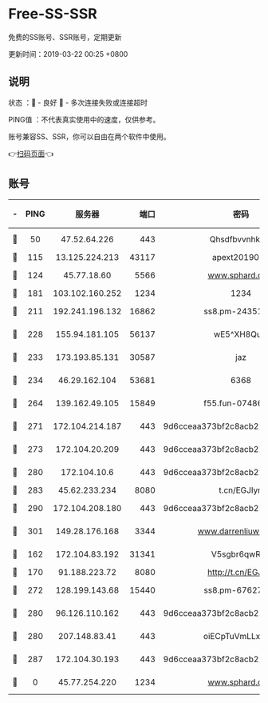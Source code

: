 # Free-SS-SSR

免费的SS账号、SSR账号，定期更新

更新时间：2019-03-22 00:25 +0800

## 说明

状态     ：🙂 - 良好 🙁 - 多次连接失败或连接超时

PING值   ：不代表真实使用中的速度，仅供参考。

账号兼容SS、SSR，你可以自由在两个软件中使用。

👉[扫码页面](https://liesauer.github.io/Free-SS-SSR/)👈

## 账号

|-|PING|服务器|端口|密码|加密方式|区域|
|:----:|:----:|:-----:|-----:|:----:|:----:|:----:|
|🙂|50|47.52.64.226|443|Qhsdfbvvnhkm1|aes-256-cfb|HK|
|🙂|115|13.125.224.213|43117|apext2019005|chacha20|KR|
|🙂|124|45.77.18.60|5566|www.sphard.com|aes-256-cfb|JP|
|🙂|181|103.102.160.252|1234|1234|rc4-md5|JP|
|🙂|211|192.241.196.132|16862|ss8.pm-24351736|aes-256-cfb|US|
|🙂|228|155.94.181.105|56137|wE5^XH8Quw|aes-256-cfb|US|
|🙂|233|173.193.85.131|30587|jaz|aes-256-cfb|US|
|🙂|234|46.29.162.104|53681|6368|aes-256-ctr|RU|
|🙂|264|139.162.49.105|15849|f55.fun-07486804|aes-256-cfb|SG|
|🙂|271|172.104.214.187|443|9d6cceaa373bf2c8acb22e60b6a58be6|aes-256-cfb|US|
|🙂|273|172.104.20.209|443|9d6cceaa373bf2c8acb22e60b6a58be6|aes-256-cfb|US|
|🙂|280|172.104.10.6|443|9d6cceaa373bf2c8acb22e60b6a58be6|aes-256-cfb|US|
|🙂|283|45.62.233.234|8080|t.cn/EGJIyrl|rc4-md5|CA|
|🙂|290|172.104.208.180|443|9d6cceaa373bf2c8acb22e60b6a58be6|aes-256-cfb|US|
|🙂|301|149.28.176.168|3344|www.darrenliuwei.com|aes-256-cfb|AU|
|🙂|162|172.104.83.192|31341|V5sgbr6qwRg1|aes-256-cfb|JP|
|🙂|170|91.188.223.72|8080|http://t.cn/EGJIyrl|rc4-md5|RU|
|🙂|272|128.199.143.68|15440|ss8.pm-67627124|aes-256-cfb|SG|
|🙂|280|96.126.110.162|443|9d6cceaa373bf2c8acb22e60b6a58be6|aes-256-cfb|US|
|🙂|280|207.148.83.41|443|oiECpTuVmLLxk4Ts|aes-256-cfb|AU|
|🙂|287|172.104.30.193|443|9d6cceaa373bf2c8acb22e60b6a58be6|aes-256-cfb|US|
|🙁|0|45.77.254.220|1234|www.sphard.com|aes-256-cfb|SG|
